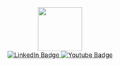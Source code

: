 

<div id="header" align="center">
  <img src="https://media2.giphy.com/media/v1.Y2lkPTc5MGI3NjExaGo5ZDRpdmI4eGwyMWJocGVxa3d1eHc1Z3hmM3l0ZmdhN3hrdml3cyZlcD12MV9pbnRlcm5hbF9naWZfYnlfaWQmY3Q9cw/HEPwfdu6T6svpPE1eN/giphy.gif" width="100"/>
</div>
<div id="badges" align="center">
  <a href="www.linkedin.com/in/hiền-phạm-09795567">
    <img src="https://img.shields.io/badge/LinkedIn-blue?style=for-the-badge&logo=linkedin&logoColor=white" alt="LinkedIn Badge"/>
  </a>
  <a href="https://www.youtube.com/@mafaldavn">
    <img src="https://img.shields.io/badge/YouTube-red?style=for-the-badge&logo=youtube&logoColor=white" alt="Youtube Badge"/>
  </a>
</div>

